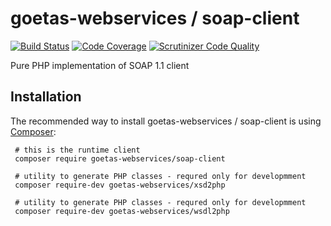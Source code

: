goetas-webservices / soap-client
================================

[![Build Status](https://travis-ci.org/goetas-webservices/soap-client.svg?branch=master)](https://travis-ci.org/goetas-webservices/soap-client)
[![Code Coverage](https://scrutinizer-ci.com/g/goetas-webservices/soap-client/badges/coverage.png?b=master)](https://scrutinizer-ci.com/g/goetas-webservices/soap-client/?branch=master)
[![Scrutinizer Code Quality](https://scrutinizer-ci.com/g/goetas-webservices/soap-client/badges/quality-score.png?b=master)](https://scrutinizer-ci.com/g/goetas-webservices/soap-client/?branch=master)


Pure PHP implementation of SOAP 1.1 client


Installation
-----------

The recommended way to install goetas-webservices / soap-client is using [Composer](https://getcomposer.org/):

```
 # this is the runtime client
 composer require goetas-webservices/soap-client
 
 # utility to generate PHP classes - requred only for developmment
 composer require-dev goetas-webservices/xsd2php
 
 # utility to generate PHP classes - requred only for developmment
 composer require-dev goetas-webservices/wsdl2php
```

